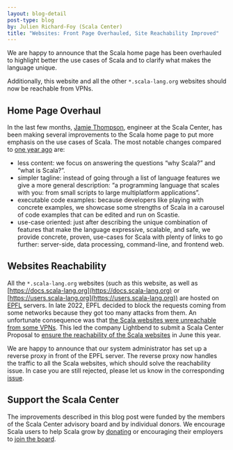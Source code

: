 ```yaml
---
layout: blog-detail
post-type: blog
by: Julien Richard-Foy (Scala Center)
title: "Websites: Front Page Overhauled, Site Reachability Improved"
---
```


We are happy to announce that the Scala home page has been overhauled to highlight better the use cases of Scala and to clarify what makes the language unique.

Additionally, this website and all the other `*.scala-lang.org` websites should now be reachable from VPNs.

## Home Page Overhaul

In the last few months, [Jamie Thompson](https://github.com/bishabosha), engineer at the Scala Center, has been making several improvements to the Scala home page to put more emphasis on the use cases of Scala. The most notable changes compared to [one year ago](http://web.archive.org/web/20220316071028/https://www.scala-lang.org/) are:
- less content: we focus on answering the questions “why Scala?” and “what is Scala?”.
- simpler tagline: instead of going through a list of language features we give a more general description: “a programming language that scales with you: from small scripts to large multiplatform applications”.
- executable code examples: because developers like playing with concrete examples, we showcase some strengths of Scala in a carousel of code examples that can be edited and run on Scastie.
- use-case oriented: just after describing the unique combination of features that make the language expressive, scalable, and safe, we provide concrete, proven, use-cases for Scala with plenty of links to go further: server-side, data processing, command-line, and frontend web.

## Websites Reachability

All the `*.scala-lang.org` websites (such as this website, as well as [https://docs.scala-lang.org](https://docs.scala-lang.org) or [https://users.scala-lang.org](https://users.scala-lang.org)) are hosted on [EPFL](https://epfl.ch) servers. In late 2022, EPFL decided to block the requests coming from some networks because they got too many attacks from them. An unfortunate consequence was that [the Scala websites were unreachable from some VPNs](https://github.com/scala/scala-lang/issues/1456). This led the company Lightbend to submit a Scala Center Proposal to [ensure the reachability of the Scala websites](https://github.com/scalacenter/advisoryboard/blob/main/proposals/031-scala-websites-vpn.md) in June this year.

We are happy to announce that our system administrator has set up a reverse proxy in front of the EPFL server. The reverse proxy now handles the traffic to all the Scala websites, which should solve the reachability issue. In case you are still rejected, please let us know in the corresponding [issue](https://github.com/scala/scala-lang/issues/1456).

## Support the Scala Center

The improvements described in this blog post were funded by the members of the Scala Center advisory board and by individual donors. We encourage Scala users to help Scala grow by [donating](https://scala.epfl.ch/donate.html) or encouraging their employers to [join the board](https://scala.epfl.ch/corporate-membership.html).
